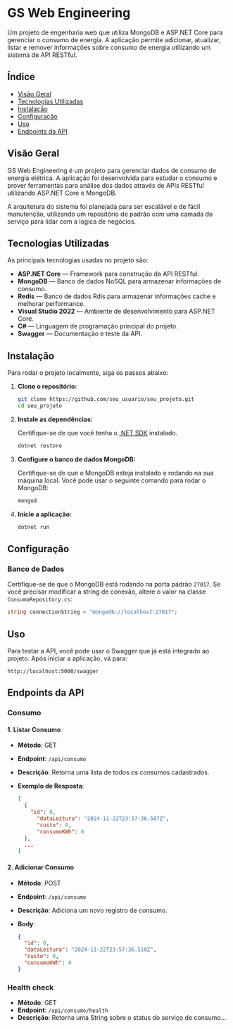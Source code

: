 # **GS Web Engineering**

Um projeto de engenharia web que utiliza MongoDB e ASP.NET Core para gerenciar o consumo de energia. A aplicação permite adicionar, atualizar, listar e remover informações sobre consumo de energia utilizando um sistema de API RESTful.

## **Índice**
- [Visão Geral](#visão-geral)
- [Tecnologias Utilizadas](#tecnologias-utilizadas)
- [Instalação](#instalação)
- [Configuração](#configuração)
- [Uso](#uso)
- [Endpoints da API](#endpoints-da-api)

## **Visão Geral**

GS Web Engineering é um projeto para gerenciar dados de consumo de energia elétrica. A aplicação foi desenvolvida para estudar o consumo e prover ferramentas para análise dos dados através de APIs RESTful utilizando ASP.NET Core e MongoDB. 

A arquitetura do sistema foi planejada para ser escalável e de fácil manutenção, utilizando um repositório de padrão com uma camada de serviço para lidar com a lógica de negócios.

## **Tecnologias Utilizadas**

As principais tecnologias usadas no projeto são:

- **ASP.NET Core** — Framework para construção da API RESTful.
- **MongoDB** — Banco de dados NoSQL para armazenar informações de consumo.
- **Redis** — Banco de dados Rdis para armazenar informações cache e melhorar performance.
- **Visual Studio 2022** — Ambiente de desenvolvimento para ASP.NET Core.
- **C#** — Linguagem de programação principal do projeto.
- **Swagger** — Documentação e teste da API.

## **Instalação**

Para rodar o projeto localmente, siga os passos abaixo:

1. **Clone o repositório:**

   ```bash
   git clone https://github.com/seu_usuario/seu_projeto.git
   cd seu_projeto
   ```

2. **Instale as dependências:**

   Certifique-se de que você tenha o [.NET SDK](https://dotnet.microsoft.com/download) instalado.

   ```bash
   dotnet restore
   ```

3. **Configure o banco de dados MongoDB:**

   Certifique-se de que o MongoDB esteja instalado e rodando na sua máquina local. Você pode usar o seguinte comando para rodar o MongoDB:

   ```bash
   mongod
   ```

4. **Inicie a aplicação:**

   ```bash
   dotnet run
   ```

## **Configuração**

### **Banco de Dados**

Certifique-se de que o MongoDB está rodando na porta padrão `27017`. Se você precisar modificar a string de conexão, altere o valor na classe `ConsumoRepository.cs`:

```csharp
string connectionString = "mongodb://localhost:27017";
```

## **Uso**

Para testar a API, você pode usar o Swagger que já está integrado ao projeto. Após iniciar a aplicação, vá para:

```
http://localhost:5000/swagger
```

## **Endpoints da API**

### **Consumo**

#### **1. Listar Consumo**
- **Método**: GET
- **Endpoint**: `/api/consumo`
- **Descrição**: Retorna uma lista de todos os consumos cadastrados.
- **Exemplo de Resposta**:
  
  ```json
  [
    {
      "id": 0,
        "dataLeitura": "2024-11-22T23:57:36.507Z",
        "custo": 0,
        "consumoKWh": 0
    },
    ...
  ]
  ```

#### **2. Adicionar Consumo**
- **Método**: POST
- **Endpoint**: `/api/consumo`
- **Descrição**: Adiciona um novo registro de consumo.
- **Body**:
  
  ```json
  {
    "id": 0,
    "dataLeitura": "2024-11-22T23:57:36.510Z",
    "custo": 0,
    "consumoKWh": 0
  }
  ```

### **Health check**
- **Método**: GET
- **Endpoint**: `/api/consumo/health`
- **Descrição**: Retorna uma String sobre o status do serviço de consumo...
